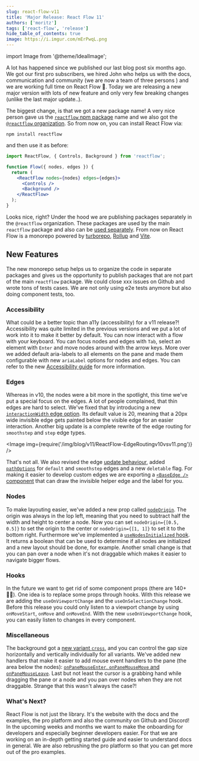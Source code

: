 ```yaml
---
slug: react-flow-v11
title: 'Major Release: React Flow 11'
authors: ['moritz']
tags: ['react-flow', 'release']
hide_table_of_contents: true
image: https://i.imgur.com/mErPwqL.png
---
```


import Image from '@theme/IdealImage';

A lot has happened since we published our last blog post six months ago. We got our first pro subscribers, we hired John who helps us with the docs, communication and community (we are now a team of three persons ) and we are working full time on React Flow 🥳. Today we are releasing a new major version with lots of new feature and only very few breaking changes (unlike the last major update..).

<!--truncate-->

The biggest change, is that we got a new package name! A very nice person gave us the [`reactflow` npm package](https://www.npmjs.com/reactflow) name and we also got the [`@reactflow` organization](https://www.npmjs.com/org/reactflow). So from now on, you can install React Flow via:

```shell
npm install reactflow
```

and then use it as before:

```jsx
import ReactFlow, { Controls, Background } from 'reactflow';

function Flow({ nodes, edges }) {
  return (
    <ReactFlow nodes={nodes} edges={edges}>
      <Controls />
      <Background />
    </ReactFlow>
  );
}
```

Looks nice, right? Under the hood we are publishing packages separately in the `@reactflow` organization. These packages are used by the main `reactflow` package and also can be [used separately](/docs/getting-started/installation/#using-packages). From now on React Flow is a monorepo powered by [turborepo](https://turborepo.org/), [Rollup](https://rollupjs.org/) and [Vite](https://vitejs.dev/).

## New Features

The new monorepo setup helps us to organize the code in separate packages and gives us the opportunity to publish packages that are not part of the main `reactflow` package. We could close xxx issues on Github and wrote tons of tests cases. We are not only using e2e tests anymore but also doing component tests, too.

### Accessibility

What could be a better topic than a11y (accessibility) for a v11 release?! Accessibility was quite limited in the previous versions and we put a lot of work into it to make it better by default. You can now interact with a flow with your keyboard. You can focus nodes and edges with `Tab`, select an element with `Enter` and move nodes around with the arrow keys. More over we added default aria-labels to all elements on the pane and made them configurable with new `ariaLabel` options for nodes and edges. You can refer to the new [Accessibility guide](/docs/guides/accessibility) for more information.

### Edges

Whereas in v10, the nodes were a bit more in the spotlight, this time we've put a special focus on the edges. A lot of people complained, that thin edges are hard to select. We've fixed that by introducing a new [`interactionWidth` edge option](http://localhost:3000/docs/api/edges/edge-options/#options). Its default value is 20, meaning that a 20px wide invisible edge gets painted below the visible edge for an easier interaction. Another big update is a complete rewrite of the edge routing for `smoothstep` and `step` edge types.

<Image img={require('/img/blog/v11/ReactFlow-EdgeRoutingv10vsv11.png')} />

That's not all. We also revised the edge [update behaviour](https://twitter.com/reactflowdev/status/1564966917517021184), added [`pathOptions`](/docs/api/edges/edge-options/#options) for `default` and `smoothstep` edges and a new `deletable` flag. For making it easier to develop custom edges we are exporting a [`<BaseEdge />` component](/docs/api/edges/base-edge/) that can draw the invisible helper edge and the label for you.

### Nodes

To make layouting easier, we've added a new prop called [`nodeOrigin`](/docs/api/react-flow-props/). The origin was always in the lop left, meaning that you need to subtract half the width and height to center a node. Now you can set `nodeOrigin={[0.5, 0.5]}` to set the origin to the center or `nodeOrigin={[1, 1]}` to set it to the bottom right. Furthermore we've implemented a [`useNodesInitialized` hook](/docs/api/hooks/use-nodes-initialized). It returns a boolean that can be used to determine if all nodes are initialized and a new layout should be done, for example. Another small change is that you can pan over a node when it's not draggable which makes it easier to navigate bigger flows.

### Hooks

In the future we want to get rid of some <ReactFlow /> component props (there are 140+ 😵‍💫). One idea is to replace some props through hooks. With this release we are adding the `useOnViewportChange` and the `useOnSelectionChange` hook. Before this release you could only listen to a viewport change by using `onMoveStart`, `onMove` and `onMoveEnd`. With the new `useOnViewportChange` hook, you can easily listen to changes in every component.

### Miscellaneous

The background got a [new variant `cross`](/docs/api/plugin-components/background/#prop-types), and you can control the gap size horizontally and vertically individually for all variants. We've added new handlers that make it easier to add mouse event handlers to the pane (the area below the nodes): [`onPaneMouseEnter`, `onPaneMouseMove` and `onPaneMouseLeave`](/docs/api/react-flow-props/#pane). Last but not least the cursor is a grabbing hand while dragging the pane or a node and you pan over nodes when they are not draggable. Strange that this wasn't always the case?!

### What's Next?

React Flow is not just the library. It's the website with the docs and the examples, the pro platform and also the community on Github and Discord! In the upcoming weeks and months we want to make the onboarding for developers and especially beginner developers easier. For that we are working on an in-depth getting started guide and easier to understand docs in general. We are also rebrushing the pro platform so that you can get more out of the pro examples.

